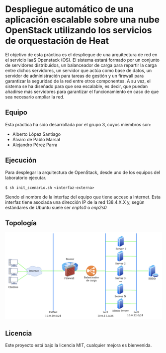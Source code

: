 # Despliegue automático de una aplicación escalable sobre una nube OpenStack utilizando los servicios de orquestación de Heat

El objetivo de esta práctica es el despliegue de una arquitectura de red en el servicio IaaS Openstack (OS). El sistema estará formado por un conjunto de servidores distribuidos, un balanceador de carga para repartir la carga entre dichos servidores, un servidor que actúa como base de datos, un servidor de administración para tareas de gestión y un firewall para garantizar la seguridad de la red entre otros componentes. A su vez, el sistema se ha diseñado para que sea escalable, es decir, que puedan añadirse más servidores para garantizar el funcionamiento en caso de que sea necesario ampliar la red.

## Equipo

Esta práctica ha sido desarrollada por el grupo 3, cuyos miembros son:
- Alberto López Santiago
- Álvaro de Pablo Marsal
- Alejandro Pérez Parra

## Ejecución

Para desplegar la arquitectura de OpenStack, desde uno de los equipos del laboratorio ejecutar.

`$ sh init_scenario.sh <interfaz-externa>`

Siendo <interfaz-externa> el nombre de la interfaz del equipo que tiene acceso a Internet. Esta interfaz tiene asociada una dirección IP de la red 138.4.X.X y, según estándares de Ubuntu suele ser *enp1s0* o *enp2s0*

## Topología

![Topología de red](/img/Topology.png)

## Licencia

Este proyecto está bajo la licencia MIT, cualquier mejora es bienvenida.

